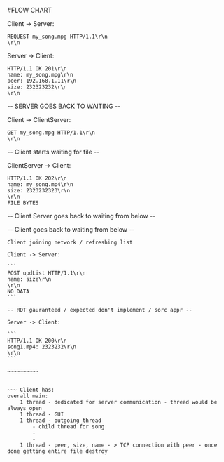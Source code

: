 #FLOW CHART


Client -> Server:

```
REQUEST my_song.mpg HTTP/1.1\r\n
\r\n
```

Server -> Client:

```
HTTP/1.1 OK 201\r\n
name: my_song.mpg\r\n
peer: 192.168.1.11\r\n
size: 232323232\r\n
\r\n
```

-- SERVER GOES BACK TO WAITING --


Client -> ClientServer:

```
GET my_song.mpg HTTP/1.1\r\n
\r\n
```

-- Client starts waiting for file --

ClientServer -> Client:

```
HTTP/1.1 OK 202\r\n
name: my_song.mp4\r\n
size: 2323232323\r\n
\r\n
FILE BYTES
```

-- Client Server goes back to waiting from below --

-- Client goes back to waiting from below --

~~~~~~~~~~~~~~~~~~~~~~~
Client joining network / refreshing list 

Client -> Server:

```
POST updList HTTP/1.1\r\n
name: size\r\n
\r\n
NO DATA
```

-- RDT gauranteed / expected don't implement / sorc appr --

Server -> Client:

```
HTTP/1.1 OK 200\r\n
song1.mp4: 2323232\r\n
\r\n
```

~~~~~~~~~~


~~~ Client has:
overall main:
	1 thread - dedicated for server communication - thread would be always open
	1 thread - GUI
	1 thread - outgoing thread
		- child thread for song
		-
		-
	1 thread - peer, size, name - > TCP connection with peer - once done getting entire file destroy
